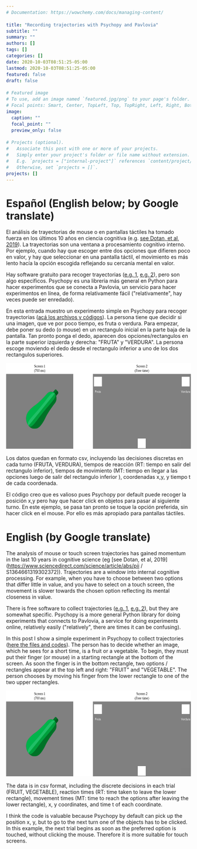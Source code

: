 ```yaml
---
# Documentation: https://wowchemy.com/docs/managing-content/

title: "Recording trajectories with Psychopy and Pavlovia"
subtitle: ""
summary: ""
authors: []
tags: []
categories: []
date: 2020-10-03T08:51:25-05:00
lastmod: 2020-10-03T08:51:25-05:00
featured: false
draft: false

# Featured image
# To use, add an image named `featured.jpg/png` to your page's folder.
# Focal points: Smart, Center, TopLeft, Top, TopRight, Left, Right, BottomLeft, Bottom, BottomRight.
image:
  caption: ""
  focal_point: ""
  preview_only: false

# Projects (optional).
#   Associate this post with one or more of your projects.
#   Simply enter your project's folder or file name without extension.
#   E.g. `projects = ["internal-project"]` references `content/project/deep-learning/index.md`.
#   Otherwise, set `projects = []`.
projects: []
---
```


# Español (English below; by Google translate)

El análisis de trayectorias de mouse o en pantallas táctiles ha tomado fuerza en los últimos 10 años en ciencia cognitiva (e.g. [see Dotan, et al, 2019](https://www.sciencedirect.com/science/article/abs/pii/S1364661319302372)). La trayectorias son una ventana a procesamiento cognitivo interno. Por ejemplo, cuando hay que escoger entre dos opciones que difieren poco en valor, y hay que seleccionar en una pantalla táctil, el movimiento es más lento hacía la opción escogida reflejando su cercanía mental en valor. 

Hay software gratuito para recoger trayectorias ([e.g. 1](https://trajtracker.wixsite.com/trajtracker), [e.g. 2](http://www.mousetracker.org/)), pero son algo especificos. Psychopy es una libreria más general en Python para hacer experimentos que se conecta a Pavlovia, un servicio para hacer experimentos en línea, de forma relativamente fácil ("relativamente", hay veces puede ser enredado). 

En esta entrada muestro un experimento simple en Psychopy para recoger trayectorias ([acá los archivos y códigos](https://github.com/santiagoalonso/starter-academic/tree/master/content/post/Psychopy_Trajectories/Ppy)). La persona tiene que decidir si una imagen, que ve por poco tiempo, es fruta o verdura. Para empezar, debe poner su dedo (o mouse) en un rectangulo inicial en la parte baja de la pantalla. Tan pronto ponga el dedo, aparecen dos opciones/rectangulos en la parte superior izquierda y derecha: "FRUTA" y "VERDURA". La persona escoge moviendo el dedo desde el rectangulo inferior a uno de los dos rectangulos superiores. 

<center><img src="Exp_Design.png" width = "616" height = '234'></center>

Los datos quedan en formato csv, incluyendo las decisiones discretas en cada turno (FRUTA, VERDURA), tiempos de reacción (RT: tiempo en salir del rectangulo inferior), tiempos de movimiento (MT: tiempo en llegar a las opciones luego de salir del rectangulo inferior ), coordenadas x,y, y tiempo t de cada coordenada.     

El código creo que es valioso pues Psychopy por default puede recoger la posición x,y pero hay que hacer click en objetos para pasar al siguiente turno. En este ejemplo, se pasa tan pronto se toque la opción preferida, sin hacer click en el mouse. Por ello es más apropiado para pantallas táctiles. 

# English (by Google translate)

The analysis of mouse or touch screen trajectories has gained momentum in the last 10 years in cognitive science (eg [see Dotan, et al, 2019](https://www.sciencedirect.com/science/article/abs/pii / S1364661319302372)). Trajectories are a window into internal cognitive processing. For example, when you have to choose between two options that differ little in value, and you have to select on a touch screen, the movement is slower towards the chosen option reflecting its mental closeness in value.

There is free software to collect trajectories ([e.g. 1](https://trajtracker.wixsite.com/trajtracker), [e.g. 2](http://www.mousetracker.org/)), but they are somewhat specific. Psychopy is a more general Python library for doing experiments that connects to Pavlovia, a service for doing experiments online, relatively easily ("relatively", there are times it can be confusing).

In this post I show a simple experiment in Psychopy to collect trajectories ([here the files and codes](https://github.com/santiagoalonso/starter-academic/tree/master/content/post/Psychopy_Trajectories/Ppy)). The person has to decide whether an image, which he sees for a short time, is a fruit or a vegetable. To begin, they must put their finger (or mouse) in a starting rectangle at the bottom of the screen. As soon the finger is in the bottom rectangle, two options / rectangles appear at the top left and right: "FRUIT" and "VEGETABLE". The person chooses by moving his finger from the lower rectangle to one of the two upper rectangles.

<center><img src="Exp_Design.png" width = "616" height = '234'></center>

The data is in csv format, including the discrete decisions in each trial (FRUIT, VEGETABLE), reaction times (RT: time taken to leave the lower rectangle), movement times (MT: time to reach the options after leaving the lower rectangle), x, y coordinates, and time t of each coordinate.

I think the code is valuable because Psychopy by default can pick up the position x, y, but to go to the next turn one of the objects has to be clicked. In this example, the next trial begins as soon as the preferred option is touched, without clicking the mouse. Therefore it is more suitable for touch screens.

